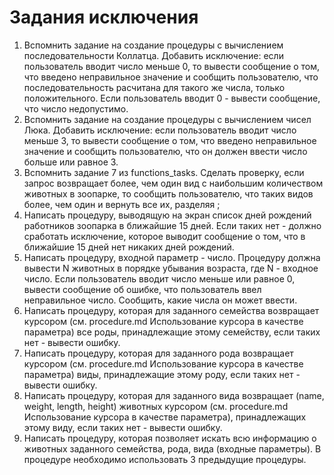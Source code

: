 # Задания исключения

1. Вспомнить задание на создание процедуры с вычислением последовательности Коллатца. Добавить исключение: если пользователь вводит число меньше 0, то вывести сообщение о том, что введено неправильное значение и сообщить пользователю, что последовательность расчитана для такого же числа, только положительного. Если пользователь вводит 0 - вывести сообщение, что число недопустимо.
2. Вспомнить задание на создание процедуры с вычислением чисел Люка. Добавить исключение: если пользователь вводит число меньше 3, то вывести сообщение о том, что введено неправильное значение и сообщить пользователю, что он должен ввести число больше или равное 3.
3. Вспомнить задание 7 из functions_tasks. Сделать проверку, если запрос возвращает более, чем один вид с наибольшим количеством животных в зоопарке, то сообщить пользователю, что таких видов более, чем один и вернуть все их, разделяя ;
4. Написать процедуру, выводящую на экран список дней рождений работников зоопарка в ближайшие 15 дней. Если таких нет - должно сработать исключение, которое выводит сообщение о том, что в ближайшие 15 дней нет никаких дней рождений.
5. Написать процедуру, входной параметр - число. Процедуру должна вывести N животных в порядке убывания возраста, где N - входное число. Если пользователь вводит число меньше или равное 0, вывести сообщение об ошибке, что пользователь ввел неправильное число. Сообщить, какие числа он может ввести.
6. Написать процедуру, которая для заданного семейства возвращает курсором (см. procedure.md Использование курсора в качестве параметра) все роды, принадлежащие этому семейству, если таких нет - вывести ошибку.
7. Написать процедуру, которая для заданного рода возвращает курсором (см. procedure.md Использование курсора в качестве параметра) виды, принадлежащие этому роду, если таких нет - вывести ошибку. 
8. Написать процедуру, которая для заданного вида возвращает (name, weight, length, height) животных курсором (см. procedure.md Использование курсора в качестве параметра), принадлежащих этому виду, если таких нет - вывести ошибку. 
9. Написать процедуру, которая позволяет искать всю информацию о животных заданного семейства, рода, вида (входные параметры). В процедуре необходимо использовать 3 предыдущие процедуры.

